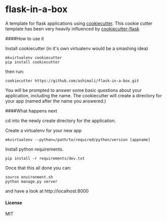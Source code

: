 flask-in-a-box
==================

A template for flask applications using [cookiecutter](https://github.com/audreyr/cookiecutter). This cookie cutter template has been very heavily influenced by [cookiecutter-flask](https://github.com/sloria/cookiecutter-flask)

####How to use it

Install cookiecutter (in it's own virtualenv would be a smashing idea)
```
mkvirtualenv cookiecutter
pip install cookiecutter
```

then run:

```
cookiecutter https://github.com/ashimali/flask-in-a-box.git
```

You will be prompted to answer some basic questions about your application, including the name. The cookiecutter will create a directory for your app (named after the name you answered.)

####What happens next

cd into the newly create directory for the application.

Create a virtualenv for your new app
```
mkvirtualenv --python=/path/to/required/python/version [appname]
```

Install python requirements.
```
pip install -r requirements/dev.txt
```

Once that this all done you can:
```
source environment.sh
python manage.py server
```
and have a look at http://localhost:8000


#### License
MIT
